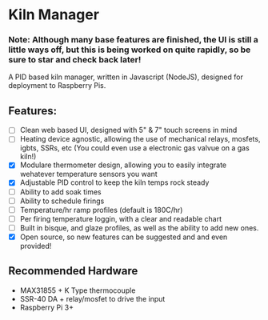 # Kiln Manager

### Note: Although many base features are finished, the UI is still a little ways off, but this is being worked on quite rapidly, so be sure to star and check back later!

A PID based kiln manager, written in Javascript (NodeJS), designed for deployment to Raspberry Pis.

## Features:

- [ ] Clean web based UI, designed with 5" & 7" touch screens in mind
- [ ] Heating device agnostic, allowing the use of mechanical relays, mosfets, igbts, SSRs, etc (You could even use a electronic gas valvue on a gas kiln!)
- [x] Modulare thermometer design, allowing you to easily integrate wehatever temperature sensors you want
- [x] Adjustable PID control to keep the kiln temps rock steady
- [ ] Ability to add soak times
- [ ] Ability to schedule firings
- [ ] Temperature/hr ramp profiles (default is 180C/hr)
- [ ] Per firing temperature loggin, with a clear and readable chart
- [ ] Built in bisque, and glaze profiles, as well as the ability to add new ones.
- [x] Open source, so new features can be suggested and and even provided!

## Recommended Hardware

- MAX31855 + K Type thermocouple
- SSR-40 DA + relay/mosfet to drive the input
- Raspberry Pi 3+